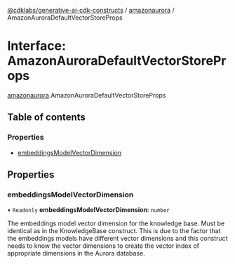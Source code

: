 [@cdklabs/generative-ai-cdk-constructs](../README.md) / [amazonaurora](../modules/amazonaurora.md) / AmazonAuroraDefaultVectorStoreProps

# Interface: AmazonAuroraDefaultVectorStoreProps

[amazonaurora](../modules/amazonaurora.md).AmazonAuroraDefaultVectorStoreProps

## Table of contents

### Properties

- [embeddingsModelVectorDimension](amazonaurora.AmazonAuroraDefaultVectorStoreProps.md#embeddingsmodelvectordimension)

## Properties

### embeddingsModelVectorDimension

• `Readonly` **embeddingsModelVectorDimension**: `number`

The embeddings model vector dimension for the knowledge base.
Must be identical as in the KnowledgeBase construct.
This is due to the factor that the embeddings models
have different vector dimensions and this construct
needs to know the vector dimensions to create the vector
index of appropriate dimensions in the Aurora database.

